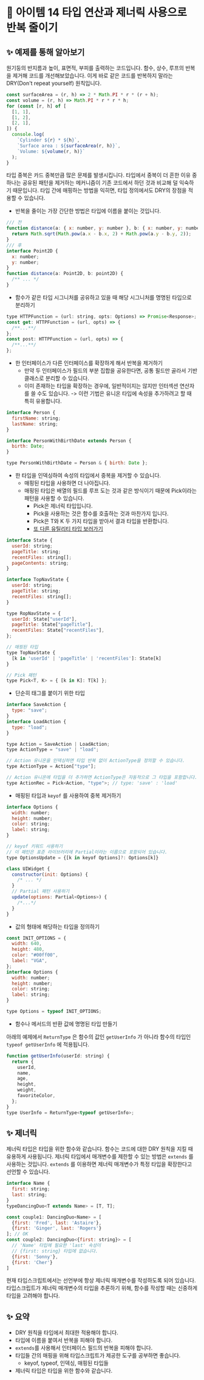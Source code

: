 # 🔎 아이템 14 타입 연산과 제너릭 사용으로 반복 줄이기

## ✨ 예제를 통해 알아보기

원기둥의 반지름과 높이, 표면적, 부피를 출력하는 코드입니다. 함수, 상수, 루프의 반복을 제거해 코드를 개선해보았습니다.
이게 바로 같은 코드를 반복하지 말라는 DRY(Don't repeat yourself) 원칙입니다.

```javascript
const surfaceArea = (r, h) => 2 * Math.PI * r * (r + h);
const volume = (r, h) => Math.PI * r * r * h;
for (const [r, h] of [
  [1, 1],
  [1, 2],
  [2, 1],
]) {
  console.log(
    `Cylinder ${r} * ${h}`,
    `Surface area : ${surfaceArea(r, h)}`,
    `Volume: ${volume(r, h)}`
  );
}
```

타입 중복은 카드 중복만큼 많은 문제를 발생시킵니다. 타입에서 중복이 더 흔한 이유 중 하나는 공유된 패턴을 제거하는 메커니즘이 기존 코드에서 하던 것과 비교해 덜 익숙하기 때문입니다.
타입 간에 매핑하는 방법을 익히면, 타입 정의에서도 DRY의 장점을 적용할 수 있습니다.

- 반복을 줄이는 가장 간단한 방법은 타입에 이름을 붙이는 것입니다.

```javascript
/// 전
function distance(a: { x: number, y: number }, b: { x: number, y: number }) {
  return Math.sqrt(Math.pow(a.x - b.x, 2) + Math.pow(a.y - b.y, 2));
}
/// 후
interface Point2D {
  x: number;
  y: number;
}
function distance(a: Point2D, b: point2D) {
  /** ... */
}
```

- 함수가 같은 타입 시그니처를 공유하고 있을 때 해당 시그니처를 명명된 타입으로 분리하기

```javascript
type HTTPFunction = (url: string, opts: Options) => Promise<Response>;
const get: HTTPFunction = (url, opts) => {
  /**...**/
};
const post: HTTPFunction = (url, opts) => {
  /**...**/
};
```

- 한 인터페이스가 다른 인터페이스를 확장하게 해서 반복을 제거하기
  - 만약 두 인터페이스가 필드의 부분 집합을 공유한다면, 공통 필드만 골라서 기반 클래스로 분리할 수 있습니다.
  - 이미 존재하는 타입을 확장하는 경우에, 일반적이지는 않지만 인터섹션 연산자를 쓸 수도 있습니다. -> 이런 기법은 유니온 타입에 속성을 추가하려고 할 때 특히 유용합니다.

```javascript
interface Person {
  firstName: string;
  lastName: string;
}

interface PersonWithBirthDate extends Person {
  birth: Date;
}

type PersonWithBirthDate = Person & { birth: Date };
```

- 한 타입을 인덱싱하여 속성의 타입에서 중복을 제거할 수 있습니다.
  - 매핑된 타입을 사용하면 더 나아집니다.
  - 매핑된 타입은 배열의 필드를 루프 도는 것과 같은 방식이기 때문에 Pick이라는 패턴을 사용할 수 있습니다.
    - Pick은 제너릭 타입입니다.
    - Pick을 사용하는 것은 함수를 호출하는 것과 마찬가지 입니다.
    - Pick은 T와 K 두 가지 타입을 받아서 결과 타입을 반환합니다.
    - [또 다른 유틸리티 타입 보러가기](https://merrily-code.tistory.com/164)

```javascript
interface State {
  userId: string;
  pageTitle: string;
  recentFiles: string[];
  pageContents: string;
}

interface TopNavState {
  userId: string;
  pageTitle: string;
  recentFiles: string[];
}

type RopNavState = {
  userId: State["userId"],
  pageTitle: State["pageTitle"],
  recentFiles: State["recentFiles"],
};

// 매핑된 타입
type TopNavState {
  [k in 'userId' | 'pageTitle' | 'recentFiles']: State[k]
}

// Pick 패턴
type Pick<T, K> = { [k in K]: T[k] };

```

- 단순히 태그를 붙이기 위한 타입

```javascript
interface SaveAction {
  type: "save";
}
interface LoadAction {
  type: "load";
}

type Action = SaveAction | LoadAction;
type ActionType = "save" | "load";

// Action 유니온을 인덱싱하면 타입 반복 없이 ActionType을 정의할 수 있습니다.
type ActionType = Action["type"];

// Action 유니온에 타입을 더 추가하면 ActionType은 자동적으로 그 타입을 포함합니다.
type ActionRec = Pick<Action, "type">; // type: 'save' : 'load'
```

- 매핑된 타입과 `keyof` 를 사용하여 중복 제거하기

```javascript
interface Options {
  width: number;
  height: number;
  color: string;
  label: string;
}

// keyof 키워드 사용하기
// 이 패턴은 표준 라이브러리에 Partial이라는 이름으로 포함되어 있습니다.
type OptionsUpdate = {[k in keyof Options]?: Options[k]}

class UIWidget {
  constructor(init: Options) {
    /* ... */
  }
  // Partial 패턴 사용하기
  update(options: Partial<Options>) {
    /*...*/
  }
}
```

- 값의 형태에 해당하는 타입을 정의하기

```javascript
const INIT_OPTIONS = {
  width: 640,
  height: 480,
  color: "#00ff00",
  label: "VGA",
};
interface Options {
  width: number;
  height: number;
  color: string;
  label: string;
}

type Options = typeof INIT_OPTIONS;
```

- 함수나 메서드의 반환 값에 명명된 타입 만들기

아래의 예제에서 `ReturnType` 은 함수의 값인 `getUserInfo` 가 아니라 함수의 타입인 `typeof getUserInfo` 에 적용됩니다.

```javascript
function getUserInfo(userId: string) {
  return {
    userId,
    name,
    age,
    height,
    weight,
    favoriteColor,
  };
}
type UserInfo = ReturnType<typeof getUserInfo>;
```

## ✨ 제너릭

제너릭 타입은 타입을 위한 함수와 같습니다. 함수는 코드에 대한 DRY 원칙을 지킬 때 유용하게 사용됩니다.
제너릭 타입에서 매개변수를 제한할 수 있는 방법은 `extends` 를 사용하는 것입니다. `extends` 를 이용하면 제너릭 매개변수가 특정 타입을 확장한다고 선언할 수 있습니다.

```javascript
interface Name {
  first: string;
  last: string;
}
typeDancingDuo<T extends Name> = [T, T];

const couple1: DancingDuo<Name> = [
  {first: 'Fred', last: 'Astaire'},
  {first: 'Ginger', last: 'Rogers'}
]; // OK
const couple2: DancingDuo<{first: string}> = [
  // 'Name' 타입에 필요한 'last' 속성이
  // {first: string} 타입에 없습니다.
  {first: 'Sonny'},
  {first: 'Cher'}
]
```

현재 타입스크립트에서는 선언부에 항상 제너릭 매개변수를 작성하도록 되어 있습니다. 타입스크립트가 제너릭 매개변수의 타입을 추론하기 위해, 함수를 작성할 때는 신중하게 타입을 고려해야 합니다.

## ✨ 요약

- DRY 원칙을 타입에서 최대한 적용해야 합니다.
- 타입에 이름을 붙여서 반복을 피해야 합니다.
- `extends`를 사용해서 인터페이스 필드의 반복을 피해야 합니다.
- 타입들 간의 매핑을 위해 타입스크립트가 제공한 도구를 공부하면 좋습니다.
  - keyof, typeof, 인덱싱, 매핑된 타입들
- 제너릭 타입은 타입을 위한 함수와 같습니다.
